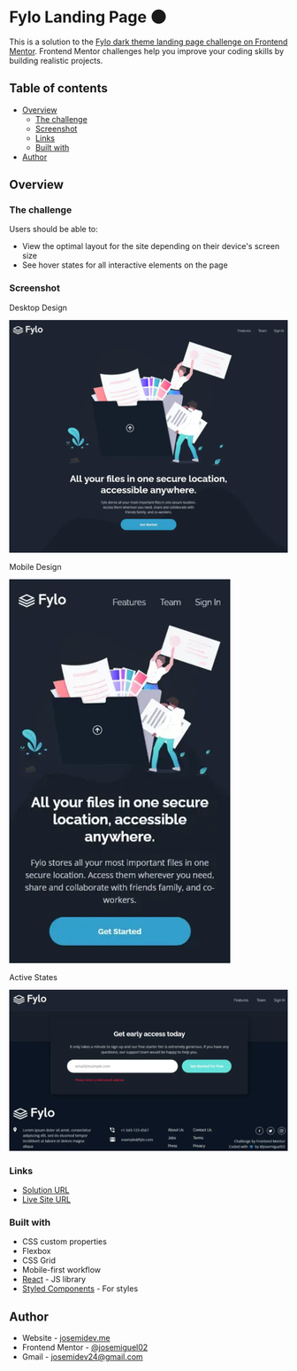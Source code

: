 # Fylo Landing Page 🌑

This is a solution to the [Fylo dark theme landing page challenge on Frontend Mentor](https://www.frontendmentor.io/challenges/fylo-dark-theme-landing-page-5ca5f2d21e82137ec91a50fd). Frontend Mentor challenges help you improve your coding skills by building realistic projects.

## Table of contents

- [Overview](#overview)
  - [The challenge](#the-challenge)
  - [Screenshot](#screenshot)
  - [Links](#links)
  - [Built with](#built-with)
- [Author](#author)

## Overview

### The challenge

Users should be able to:

- View the optimal layout for the site depending on their device's screen size
- See hover states for all interactive elements on the page

### Screenshot

Desktop Design

<img src="demo/desktop.webp" alt="Desktop Design" width="700">

Mobile Design

<img src="demo/mobile.webp" alt="Mobile Design" width="400">

Active States

<img src="demo/active-states.webp" alt="Active States" width="700">

### Links

- [Solution URL](https://www.frontendmentor.io/solutions/fylo-landing-page-with-reactjs-and-styled-components-DMbbcQ7q5y)
- [Live Site URL](https://fylo-landing-page-josemiguel02.netlify.app)

### Built with

- CSS custom properties
- Flexbox
- CSS Grid
- Mobile-first workflow
- [React](https://reactjs.org) - JS library
- [Styled Components](https://styled-components.com) - For styles

## Author

- Website - [josemidev.me](https://josemidev.me)
- Frontend Mentor - [@josemiguel02](https://www.frontendmentor.io/profile/josemiguel02)
- Gmail - [josemidev24@gmail.com](mailto:josemidev24@gmail.com)
